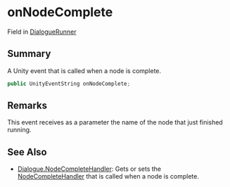 # onNodeComplete

Field in [DialogueRunner](yarn.unity.dialoguerunner.md)

## Summary

A Unity event that is called when a node is complete.

```csharp
public UnityEventString onNodeComplete;
```

## Remarks

This event receives as a parameter the name of the node that just finished running.

## See Also

* [Dialogue.NodeCompleteHandler](yarn.dialogue.nodecompletehandler.md): Gets or sets the [NodeCompleteHandler](yarn.nodecompletehandler.md) that is called when a node is complete.
